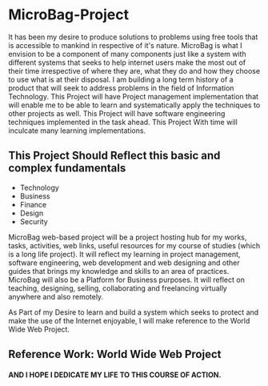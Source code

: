 # MicroBag-Project

It has been my desire to produce solutions to problems using free tools that is accessible to mankind in respective of it's nature. MicroBag is what I envision to be a component of many components just like a system with different systems that seeks to help internet users make the most out of their time irrespective of where they are, what they do and how they choose to use what is at their disposal.
I am building a long term history of a product that will seek to address problems in the field of Information Technology.
This Project will have Project management implementation that will enable me to be able to learn and systematically apply the techniques to other projects as well. 
This Project will have software engineering techniques implemented in the task ahead.
This Project With time will inculcate many learning implementations.

## This Project Should Reflect this basic and complex fundamentals
- Technology
- Business
- Finance
- Design
- Security
 
MicroBag web-based project will be a project hosting hub for my works, tasks, activities, web links, useful resources for my course of studies (which is a long life project).
It will reflect my learning in project management, software engineering, web development and web designing and other guides that brings my knowledge and skills to an area of practices.
MicroBag will also be a  Platform for Business purposes. It will reflect on teaching, designing, selling, collaborating and freelancing virtually anywhere and also remotely.


As Part of my Desire to learn and build a system which seeks to protect and make the use of the Internet enjoyable, I will make reference to the World Wide Web Project.
## Reference Work: World Wide Web Project
#### AND I HOPE I DEDICATE MY LIFE TO THIS COURSE OF ACTION.
